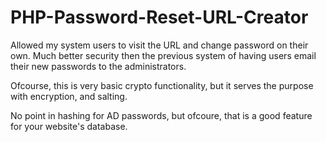 # PHP-Password-Reset-URL-Creator

Allowed my system users to visit the URL and change password on their own. Much better security then the previous system of having users email their new passwords to the administrators.

Ofcourse, this is very basic crypto functionality, but it serves the purpose with encryption, and salting.

No point in hashing for AD passwords, but ofcoure, that is a good feature for your website's database.